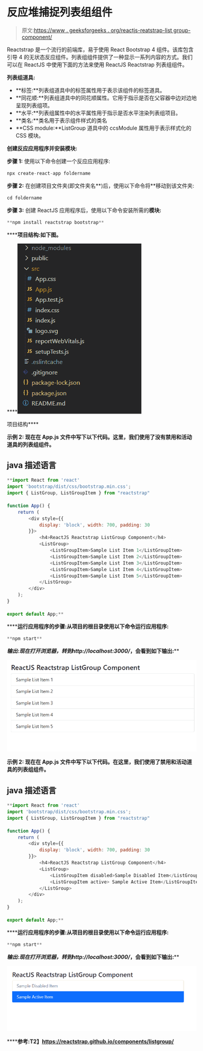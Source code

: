 # 反应堆捕捉列表组组件

> 原文:[https://www . geeksforgeeks . org/reactjs-reatstrap-list group-component/](https://www.geeksforgeeks.org/reactjs-reactstrap-listgroup-component/)

Reactstrap 是一个流行的前端库，易于使用 React Bootstrap 4 组件。该库包含引导 4 的无状态反应组件。列表组组件提供了一种显示一系列内容的方式。我们可以在 ReactJS 中使用下面的方法来使用 ReactJS Reactstrap 列表组组件。

**列表组道具:**

*   **标签:**列表组道具中的标签属性用于表示该组件的标签道具。
*   **同花顺:**列表组道具中的同花顺属性。它用于指示是否在父容器中边对边地呈现列表组项。
*   **水平:**列表组属性中的水平属性用于指示是否水平渲染列表组项目。
*   **类名:**类名用于表示组件样式的类名
*   **CSS module:**ListGroup 道具中的 ccsModule 属性用于表示样式化的 CSS 模块。

**创建反应应用程序并安装模块:**

**步骤 1:** 使用以下命令创建一个反应应用程序:

```jsx
npx create-react-app foldername
```

**步骤 2:** 在创建项目文件夹(即文件夹名**)后，使用以下命令将**移动到该文件夹:

```jsx
cd foldername
```

**步骤 3:** 创建 ReactJS 应用程序后，使用以下命令安装所需的****模块:****

```jsx
**npm install reactstrap bootstrap**
```

******项目结构:**如下图。****

****![](img/f04ae0d8b722a9fff0bd9bd138b29c23.png)

项目结构**** 

******示例 2:** 现在在 **App.js** 文件中写下以下代码。这里，我们使用了没有禁用和活动道具的列表组组件。****

## ****java 描述语言****

```jsx
**import React from 'react'
import 'bootstrap/dist/css/bootstrap.min.css';
import { ListGroup, ListGroupItem } from "reactstrap"

function App() {
    return (
        <div style={{
            display: 'block', width: 700, padding: 30
        }}>
            <h4>ReactJS Reactstrap ListGroup Component</h4>
            <ListGroup>
                <ListGroupItem>Sample List Item 1</ListGroupItem>
                <ListGroupItem>Sample List Item 2</ListGroupItem>
                <ListGroupItem>Sample List Item 3</ListGroupItem>
                <ListGroupItem>Sample List Item 4</ListGroupItem>
                <ListGroupItem>Sample List Item 5</ListGroupItem>
            </ListGroup>
        </div>
    );
}

export default App;**
```

******运行应用程序的步骤:**从项目的根目录使用以下命令运行应用程序:****

```jsx
**npm start**
```

******输出:**现在打开浏览器，转到***http://localhost:3000/***，会看到如下输出:****

****![](img/e7adad61410112498f2ec6596d88de0f.png)****

******示例 2:** 现在在 **App.js** 文件中写下以下代码。在这里，我们使用了禁用和活动道具的列表组组件。****

## ****java 描述语言****

```jsx
**import React from 'react'
import 'bootstrap/dist/css/bootstrap.min.css';
import { ListGroup, ListGroupItem } from "reactstrap"

function App() {
    return (
        <div style={{
            display: 'block', width: 700, padding: 30
        }}>
            <h4>ReactJS Reactstrap ListGroup Component</h4>
            <ListGroup>
                <ListGroupItem disabled>Sample Disabled Item</ListGroupItem>
                <ListGroupItem active> Sample Active Item</ListGroupItem>
            </ListGroup>
        </div>
    );
}

export default App;**
```

******运行应用程序的步骤:**从项目的根目录使用以下命令运行应用程序:****

```jsx
**npm start**
```

******输出:**现在打开浏览器，转到***http://localhost:3000/***，会看到如下输出:****

****![](img/2e33e4e39d8ed3e8fd48449358892cfa.png)****

******参考:**T2】https://reactstrap.github.io/components/listgroup/****